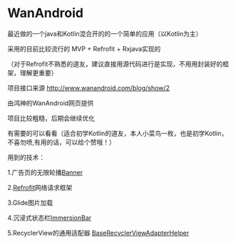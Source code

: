 # WanAndroid

最近做的一个java和Kotlin混合开的的一个简单的应用（以Kotlin为主）

采用的目前比较流行的 MVP + Refrofit + Rxjava实现的

（对于Refrofit不熟悉的道友，建议直接用源代码进行是实现，不用用封装好的框架，理解更重要）

项目接口来源 http://www.wanandroid.com/blog/show/2

由鸿神的WanAndroid网页提供

项目比较粗糙，后期会继续优化

有需要的可以看看（适合初学Kotlin的道友，本人小菜鸟一枚，也是初学Kotlin，不喜勿喷,有用的话，可以给个赞哦！）

用到的技术：

1.广告页的无限轮播[Banner](https://github.com/youth5201314/banner)

2.[Refrofit](http://square.github.io/retrofit/)网络请求框架

3.Glide图片加载

4.沉浸式状态栏[ImmersionBar](https://github.com/gyf-dev/ImmersionBar)

5.RecyclerView的通用适配器 [BaseRecyclerViewAdapterHelper](https://github.com/CymChad/BaseRecyclerViewAdapterHelper)
